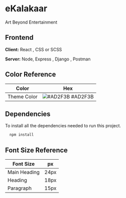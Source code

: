 
# eKalakaar 

Art Beyond Entertainment


## Frontend 

**Client:** React , CSS or SCSS

**Server:** Node, Express , Django , Postman


## Color Reference

| Color             | Hex                                                                |
| ----------------- | ------------------------------------------------------------------ |
| Theme Color | ![#AD2F3B](https://via.placeholder.com/10/AD2F3B?text=+) #AD2F3B |


## Dependencies

To install all the dependencies needed to run this project.

```bash
  npm install
```

## Font Size Reference

| Font Size             | px                                                                |
| ------------------------- | ------------------------------------------------------------------ |
| Main Heading  | 24px |
| Heading  | 18px |
| Paragraph  | 15px |

